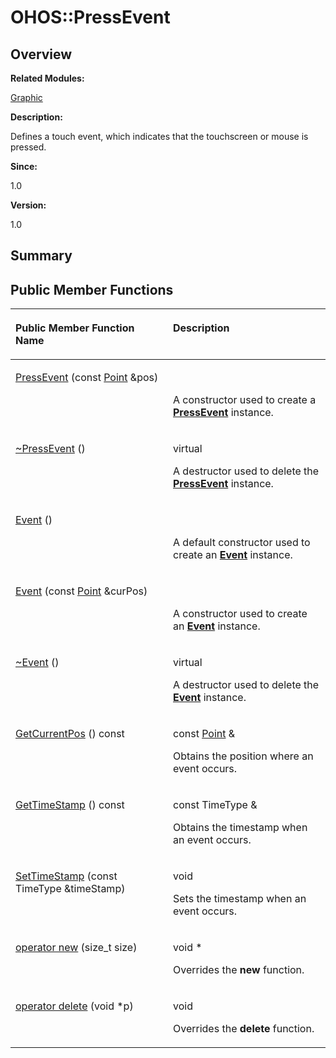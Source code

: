 # OHOS::PressEvent<a name="ZH-CN_TOPIC_0000001055078169"></a>

## **Overview**<a name="section1258563352093535"></a>

**Related Modules:**

[Graphic](Graphic.md)

**Description:**

Defines a touch event, which indicates that the touchscreen or mouse is pressed. 

**Since:**

1.0

**Version:**

1.0

## **Summary**<a name="section2091900936093535"></a>

## Public Member Functions<a name="pub-methods"></a>

<a name="table153479105093535"></a>
<table><thead align="left"><tr id="row252250645093535"><th class="cellrowborder" valign="top" width="50%" id="mcps1.1.3.1.1"><p id="p1757859341093535"><a name="p1757859341093535"></a><a name="p1757859341093535"></a>Public Member Function Name</p>
</th>
<th class="cellrowborder" valign="top" width="50%" id="mcps1.1.3.1.2"><p id="p1232123162093535"><a name="p1232123162093535"></a><a name="p1232123162093535"></a>Description</p>
</th>
</tr>
</thead>
<tbody><tr id="row660038244093535"><td class="cellrowborder" valign="top" width="50%" headers="mcps1.1.3.1.1 "><p id="p971894354093535"><a name="p971894354093535"></a><a name="p971894354093535"></a><a href="Graphic.md#ga851cee6814b500741c9eb4833ae75c19">PressEvent</a> (const <a href="OHOS-Point.md">Point</a> &amp;pos)</p>
</td>
<td class="cellrowborder" valign="top" width="50%" headers="mcps1.1.3.1.2 "><p id="p39130172093535"><a name="p39130172093535"></a><a name="p39130172093535"></a>&nbsp;</p>
<p id="p207733044093535"><a name="p207733044093535"></a><a name="p207733044093535"></a>A constructor used to create a <strong id="b590959866093535"><a name="b590959866093535"></a><a name="b590959866093535"></a><a href="OHOS-PressEvent.md">PressEvent</a></strong> instance. </p>
</td>
</tr>
<tr id="row1521198246093535"><td class="cellrowborder" valign="top" width="50%" headers="mcps1.1.3.1.1 "><p id="p140240219093535"><a name="p140240219093535"></a><a name="p140240219093535"></a><a href="Graphic.md#ga14740b5b74e00d2dfd612f2e08687884">~PressEvent</a> ()</p>
</td>
<td class="cellrowborder" valign="top" width="50%" headers="mcps1.1.3.1.2 "><p id="p866145418093535"><a name="p866145418093535"></a><a name="p866145418093535"></a>virtual&nbsp;</p>
<p id="p958066515093535"><a name="p958066515093535"></a><a name="p958066515093535"></a>A destructor used to delete the <strong id="b1416021770093535"><a name="b1416021770093535"></a><a name="b1416021770093535"></a><a href="OHOS-PressEvent.md">PressEvent</a></strong> instance. </p>
</td>
</tr>
<tr id="row2087028111093535"><td class="cellrowborder" valign="top" width="50%" headers="mcps1.1.3.1.1 "><p id="p1657252046093535"><a name="p1657252046093535"></a><a name="p1657252046093535"></a><a href="Graphic.md#ga89cd09ced5537a3479b7901ba8abc6da">Event</a> ()</p>
</td>
<td class="cellrowborder" valign="top" width="50%" headers="mcps1.1.3.1.2 "><p id="p982571355093535"><a name="p982571355093535"></a><a name="p982571355093535"></a>&nbsp;</p>
<p id="p883407524093535"><a name="p883407524093535"></a><a name="p883407524093535"></a>A default constructor used to create an <strong id="b615223444093535"><a name="b615223444093535"></a><a name="b615223444093535"></a><a href="OHOS-Event.md">Event</a></strong> instance. </p>
</td>
</tr>
<tr id="row511163370093535"><td class="cellrowborder" valign="top" width="50%" headers="mcps1.1.3.1.1 "><p id="p1216521808093535"><a name="p1216521808093535"></a><a name="p1216521808093535"></a><a href="Graphic.md#ga57a9f07c8203c6a60f3b25c4edb526a0">Event</a> (const <a href="OHOS-Point.md">Point</a> &amp;curPos)</p>
</td>
<td class="cellrowborder" valign="top" width="50%" headers="mcps1.1.3.1.2 "><p id="p1324701506093535"><a name="p1324701506093535"></a><a name="p1324701506093535"></a>&nbsp;</p>
<p id="p7586311093535"><a name="p7586311093535"></a><a name="p7586311093535"></a>A constructor used to create an <strong id="b997241327093535"><a name="b997241327093535"></a><a name="b997241327093535"></a><a href="OHOS-Event.md">Event</a></strong> instance. </p>
</td>
</tr>
<tr id="row1838097578093535"><td class="cellrowborder" valign="top" width="50%" headers="mcps1.1.3.1.1 "><p id="p520112695093535"><a name="p520112695093535"></a><a name="p520112695093535"></a><a href="Graphic.md#gabafa07a6393f4757f402bf9437561fa4">~Event</a> ()</p>
</td>
<td class="cellrowborder" valign="top" width="50%" headers="mcps1.1.3.1.2 "><p id="p433561822093535"><a name="p433561822093535"></a><a name="p433561822093535"></a>virtual&nbsp;</p>
<p id="p697695314093535"><a name="p697695314093535"></a><a name="p697695314093535"></a>A destructor used to delete the <strong id="b1211425800093535"><a name="b1211425800093535"></a><a name="b1211425800093535"></a><a href="OHOS-Event.md">Event</a></strong> instance. </p>
</td>
</tr>
<tr id="row1385099870093535"><td class="cellrowborder" valign="top" width="50%" headers="mcps1.1.3.1.1 "><p id="p1559498542093535"><a name="p1559498542093535"></a><a name="p1559498542093535"></a><a href="Graphic.md#gaea811c661ad416d7f70912ad6fcce269">GetCurrentPos</a> () const</p>
</td>
<td class="cellrowborder" valign="top" width="50%" headers="mcps1.1.3.1.2 "><p id="p1533927168093535"><a name="p1533927168093535"></a><a name="p1533927168093535"></a>const <a href="OHOS-Point.md">Point</a> &amp;&nbsp;</p>
<p id="p848703455093535"><a name="p848703455093535"></a><a name="p848703455093535"></a>Obtains the position where an event occurs. </p>
</td>
</tr>
<tr id="row1002578285093535"><td class="cellrowborder" valign="top" width="50%" headers="mcps1.1.3.1.1 "><p id="p81937035093535"><a name="p81937035093535"></a><a name="p81937035093535"></a><a href="Graphic.md#ga7d56c2a99ab2c98eec9ebc03f67b7777">GetTimeStamp</a> () const</p>
</td>
<td class="cellrowborder" valign="top" width="50%" headers="mcps1.1.3.1.2 "><p id="p1458045463093535"><a name="p1458045463093535"></a><a name="p1458045463093535"></a>const TimeType &amp;&nbsp;</p>
<p id="p139486866093535"><a name="p139486866093535"></a><a name="p139486866093535"></a>Obtains the timestamp when an event occurs. </p>
</td>
</tr>
<tr id="row1093563931093535"><td class="cellrowborder" valign="top" width="50%" headers="mcps1.1.3.1.1 "><p id="p632233885093535"><a name="p632233885093535"></a><a name="p632233885093535"></a><a href="Graphic.md#gabee47ba229e81c44f648cf5b3203010f">SetTimeStamp</a> (const TimeType &amp;timeStamp)</p>
</td>
<td class="cellrowborder" valign="top" width="50%" headers="mcps1.1.3.1.2 "><p id="p50341274093535"><a name="p50341274093535"></a><a name="p50341274093535"></a>void&nbsp;</p>
<p id="p1408882016093535"><a name="p1408882016093535"></a><a name="p1408882016093535"></a>Sets the timestamp when an event occurs. </p>
</td>
</tr>
<tr id="row1108965923093535"><td class="cellrowborder" valign="top" width="50%" headers="mcps1.1.3.1.1 "><p id="p836049791093535"><a name="p836049791093535"></a><a name="p836049791093535"></a><a href="Graphic.md#ga4854963aa969ee20a6cd174a70f5cd23">operator new</a> (size_t size)</p>
</td>
<td class="cellrowborder" valign="top" width="50%" headers="mcps1.1.3.1.2 "><p id="p1153527412093535"><a name="p1153527412093535"></a><a name="p1153527412093535"></a>void *&nbsp;</p>
<p id="p2090355217093535"><a name="p2090355217093535"></a><a name="p2090355217093535"></a>Overrides the <strong id="b1241342191093535"><a name="b1241342191093535"></a><a name="b1241342191093535"></a>new</strong> function. </p>
</td>
</tr>
<tr id="row1379022726093535"><td class="cellrowborder" valign="top" width="50%" headers="mcps1.1.3.1.1 "><p id="p700483754093535"><a name="p700483754093535"></a><a name="p700483754093535"></a><a href="Graphic.md#gadf1997a0f56ac2b220e7f0f8e8e0a6ef">operator delete</a> (void *p)</p>
</td>
<td class="cellrowborder" valign="top" width="50%" headers="mcps1.1.3.1.2 "><p id="p970349198093535"><a name="p970349198093535"></a><a name="p970349198093535"></a>void&nbsp;</p>
<p id="p888272750093535"><a name="p888272750093535"></a><a name="p888272750093535"></a>Overrides the <strong id="b2106599255093535"><a name="b2106599255093535"></a><a name="b2106599255093535"></a>delete</strong> function. </p>
</td>
</tr>
</tbody>
</table>

